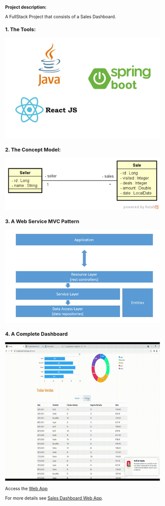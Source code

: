 **Project description:** 

A FullStack Project that consists of a Sales Dashboard.

### 1. The Tools:

<img src="https://github.com/vitorstabile/vitorstabile.github.io/blob/master/images/dsvendas-sds3/java-spring-reactjs.jpg?raw=true"/>

### 2. The Concept Model:

<img src="https://github.com/vitorstabile/vitorstabile.github.io/blob/master/images/dsvendas-sds3/concept-model-dsvendas.png?raw=true"/> 

### 3. A Web Service MVC Pattern

<img src="https://github.com/vitorstabile/vitorstabile.github.io/blob/master/images/dsvendas-sds3/logical-layer-rest.png?raw=true"/>

### 4. A Complete Dashboard

<img src="https://github.com/vitorstabile/vitorstabile.github.io/blob/master/images/dsvendas-sds3/DS_vendas-2.gif?raw=true" width=800 height=450/> 

Access the [Web App](https://vitorgarciasds3.netlify.app/)

For more details see [Sales Dashboard Web App](https://github.com/vitorstabile/dsvendas-sds3).
